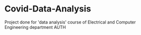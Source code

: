 # Covid-Data-Analysis
Project done for 'data analysis' course of Electrical and Computer Engineering department AUTH

